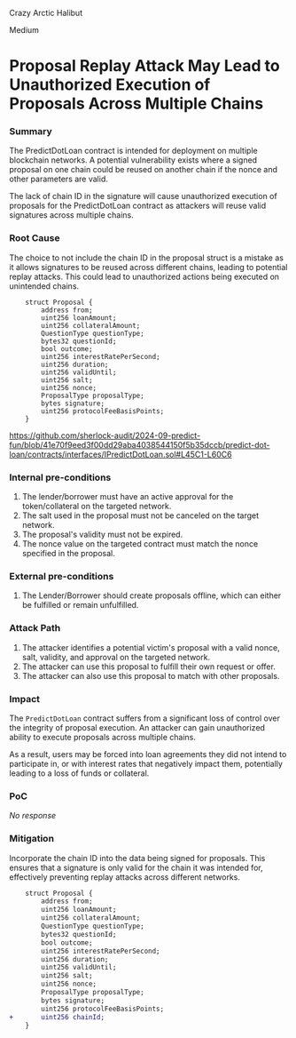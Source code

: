 Crazy Arctic Halibut

Medium

# Proposal Replay Attack May Lead to Unauthorized Execution of Proposals Across Multiple Chains

### Summary

The PredictDotLoan contract is intended for deployment on multiple blockchain networks. A potential vulnerability exists where a signed proposal on one chain could be reused on another chain if the nonce and other parameters are valid.

The lack of chain ID in the signature will cause unauthorized execution of proposals for the PredictDotLoan contract as attackers will reuse valid signatures across multiple chains.

### Root Cause

The choice to not include the chain ID in the proposal struct is a mistake as it allows signatures to be reused across different chains, leading to potential replay attacks. This could lead to unauthorized actions being executed on unintended chains.

```solidity
    struct Proposal {
        address from;
        uint256 loanAmount;
        uint256 collateralAmount;
        QuestionType questionType;
        bytes32 questionId;
        bool outcome;
        uint256 interestRatePerSecond;
        uint256 duration;
        uint256 validUntil;
        uint256 salt;
        uint256 nonce;
        ProposalType proposalType;
        bytes signature;
        uint256 protocolFeeBasisPoints;
    }
```
https://github.com/sherlock-audit/2024-09-predict-fun/blob/41e70f9eed3f00dd29aba4038544150f5b35dccb/predict-dot-loan/contracts/interfaces/IPredictDotLoan.sol#L45C1-L60C6

### Internal pre-conditions

1. The lender/borrower must have an active approval for the token/collateral on the targeted network.
2. The salt used in the proposal must not be canceled on the target network.
3. The proposal's validity must not be expired.
4. The nonce value on the targeted contract must match the nonce specified in the proposal.

### External pre-conditions

1. The Lender/Borrower should create proposals offline, which can either be fulfilled or remain unfulfilled.

### Attack Path

1. The attacker identifies a potential victim's proposal with a valid nonce, salt, validity, and approval on the targeted network.  
2. The attacker can use this proposal to fulfill their own request or offer.  
3. The attacker can also use this proposal to match with other proposals.

### Impact

The `PredictDotLoan` contract suffers from a significant loss of control over the integrity of proposal execution. An attacker can gain unauthorized ability to execute proposals across multiple chains.

As a result, users may be forced into loan agreements they did not intend to participate in, or with interest rates that negatively impact them, potentially leading to a loss of funds or collateral.

### PoC

_No response_

### Mitigation

Incorporate the chain ID into the data being signed for proposals. This ensures that a signature is only valid for the chain it was intended for, effectively preventing replay attacks across different networks.

```diff
    struct Proposal {
        address from;
        uint256 loanAmount;
        uint256 collateralAmount;
        QuestionType questionType;
        bytes32 questionId;
        bool outcome;
        uint256 interestRatePerSecond;
        uint256 duration;
        uint256 validUntil;
        uint256 salt;
        uint256 nonce;
        ProposalType proposalType;
        bytes signature;
        uint256 protocolFeeBasisPoints;
+       uint256 chainId;
    }
```